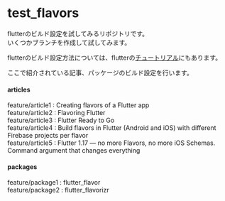 # test_flavors
flutterのビルド設定を試してみるリポジトリです。  
いくつかブランチを作成して試してみます。  

flutterのビルド設定方法については、flutterの[チュートリアル](https://docs.flutter.dev/deployment/flavors)にもあります。  

ここで紹介されている記事、パッケージのビルド設定を行います。  

#### articles
feature/article1 : Creating flavors of a Flutter app  
feature/article2 : Flavoring Flutter  
feature/article3 : Flutter Ready to Go  
feature/article4 : Build flavors in Flutter (Android and iOS) with different Firebase projects per flavor  
feature/article5 : Flutter 1.17 — no more Flavors, no more iOS Schemas. Command argument that changes everything  

#### packages
feature/package1 : flutter_flavor  
feature/package2 : flutter_flavorizr  
